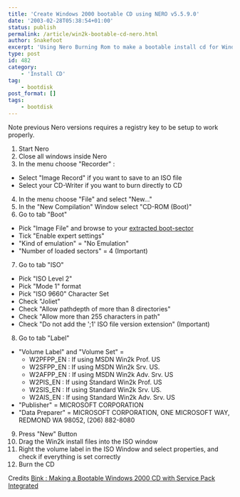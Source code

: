 ```yaml
---
title: 'Create Windows 2000 bootable CD using NERO v5.5.9.0'
date: '2003-02-28T05:38:54+01:00'
status: publish
permalink: /article/win2k-bootable-cd-nero.html
author: Snakefoot
excerpt: 'Using Nero Burning Rom to make a bootable install cd for Windows 2000.'
type: post
id: 482
category:
    - 'Install CD'
tag:
    - bootdisk
post_format: []
tags:
    - bootdisk
---
```

Note previous Nero versions requires a registry key to be setup to work properly.

1. Start Nero
2. Close all windows inside Nero
3. In the menu choose "Recorder" : 
  - Select "Image Record" if you want to save to an ISO file
  - Select your CD-Writer if you want to burn directly to CD
4. In the menu choose "File" and select "New..."
5. In the "New Compilation" Window select "CD-ROM (Boot)"
6. Go to tab "Boot" 
  - Pick "Image File" and browse to your [extracted boot-sector](/article/win2k-install-cd-boot-sector.html)
  - Tick "Enable expert settings"
  - "Kind of emulation" = "No Emulation"
  - "Number of loaded sectors" = 4 (Important)
7. Go to tab "ISO" 
  - Pick "ISO Level 2"
  - Pick "Mode 1" format
  - Pick "ISO 9660" Character Set
  - Check "Joliet"
  - Check "Allow pathdepth of more than 8 directories"
  - Check "Allow more than 255 characters in path"
  - Check "Do not add the ';1' ISO file version extension" (Important)
8. Go to tab "Label" 
  - "Volume Label" and "Volume Set" = 
      - W2PFPP\_EN : If using MSDN Win2k Prof. US
      - W2SFPP\_EN : If using MSDN Win2k Srv. US.
      - W2AFPP\_EN : If using MSDN Win2k Adv. Srv. US
      - W2PIS\_EN : If using Standard Win2k Prof. US
      - W2SIS\_EN : If using Standard Win2k Srv. US.
      - W2AIS\_EN : If using Standard Win2k Adv. Srv. US
  - "Publisher" = MICROSOFT CORPORATION
  - "Data Preparer" = MICROSOFT CORPORATION, ONE MICROSOFT WAY, REDMOND WA 98052, (206) 882-8080
9. Press "New" Button
10. Drag the Win2k install files into the ISO window
11. Right the volume label in the ISO Window and select properties, and check if everything is set correctly
12. Burn the CD
 
 Credits [Bink : Making a Bootable Windows 2000 CD with Service Pack Integrated](http://www.bink.nu/bootcd/)